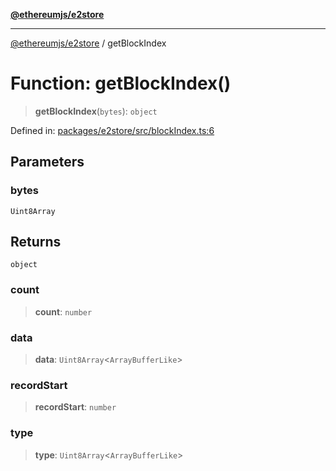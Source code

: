 [**@ethereumjs/e2store**](../README.md)

***

[@ethereumjs/e2store](../README.md) / getBlockIndex

# Function: getBlockIndex()

> **getBlockIndex**(`bytes`): `object`

Defined in: [packages/e2store/src/blockIndex.ts:6](https://github.com/ethereumjs/ethereumjs-monorepo/blob/master/packages/e2store/src/blockIndex.ts#L6)

## Parameters

### bytes

`Uint8Array`

## Returns

`object`

### count

> **count**: `number`

### data

> **data**: `Uint8Array`\<`ArrayBufferLike`\>

### recordStart

> **recordStart**: `number`

### type

> **type**: `Uint8Array`\<`ArrayBufferLike`\>
